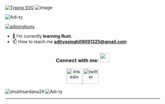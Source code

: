 
[![Typing SVG](https://readme-typing-svg.demolab.com?font=Fira+Code&size=30&pause=1000&color=FA8C01&random=false&width=435&lines=Hello%2C+I+am+Aditya+Singh+%F0%9F%91%8B;A+Full+Stack+Developer)](https://git.io/typing-svg)
<img alt="image" src="https://github.com/Adi-ty/Adi-ty/assets/92062352/a91350bb-990e-4af3-8c17-cde7a061d1a2">

<p align="left"> <img src="https://komarev.com/ghpvc/?username=Adi-ty&label=Profile%20views&color=77bb41&style=plastic" alt="Adi-ty" /> </p>
<p align="left"> <a href="https://twitter.com/adisinghonx" target="blank"><img src="https://img.shields.io/twitter/follow/adisinghonx?logo=twitter&style=for-the-badge" alt="adisinghonx" /></a> </p>

- 🌱 I’m currently **learning Rust.**
- 📫 How to reach me **adityasingh09091325@gmail.com**

  
<h3 align="center">Connect with me: <img src = "https://raw.githubusercontent.com/ShahriarShafin/ShahriarShafin/main/Assets/handshake.gif" height="30px"/></h3>
<div style="margin-top:10px" align="center">
  <div>
    <a  href="https://www.linkedin.com/in/adityasingh----/" target="_blank">
      <img src="https://user-images.githubusercontent.com/74038190/235294012-0a55e343-37ad-4b0f-924f-c8431d9d2483.gif" height='50px' width='50px' alt="linkedin" />
    </a>
    <a href="https://twitter.com/adisinghonx" target="_blank">
      <img src="https://user-images.githubusercontent.com/74038190/235294011-b8074c31-9097-4a65-a594-4151b58743a8.gif" height='50px' width='50px' alt="twitter" />
    </a>
  </div>
</div>
<p><img align="left" src="https://github-readme-stats.vercel.app/api/top-langs?username=adi-ty&show_icons=true&theme=codeSTACKr&locale=en&layout=donut&size_weight=0.8&count_weight=0.2&hide=css,%20html" alt="shubhsardana29" /></p>
<p><img align="center" src="https://github-readme-streak-stats.herokuapp.com/?user=Adi-ty&theme=codeSTACKr" alt="Adi-ty" /></p>

------
